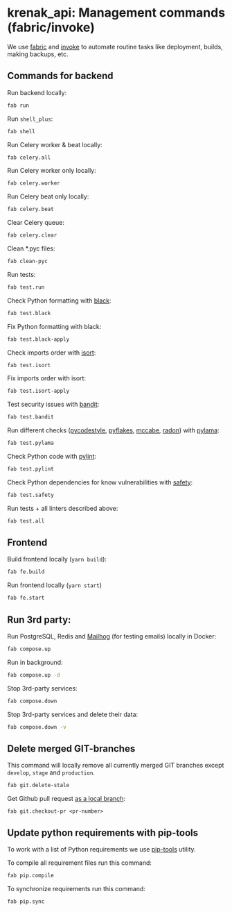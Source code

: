 # krenak_api: Management commands (fabric/invoke) #

We use [fabric](http://docs.fabfile.org/en/latest/) and [invoke](http://www.pyinvoke.org/) to automate routine tasks like deployment, builds, making backups, etc.

## Commands for backend ##

Run backend locally:

```bash
fab run
```

Run `shell_plus`:

```bash
fab shell
```

Run Celery worker & beat locally:

```bash
fab celery.all
```

Run Celery worker only locally:

```bash
fab celery.worker
```

Run Celery beat only locally:

```bash
fab celery.beat
```

Clear Celery queue:

```bash
fab celery.clear
```

Clean *.pyc files:

```bash
fab clean-pyc
```

Run tests:

```bash
fab test.run
```

Check Python formatting with [black](https://black.readthedocs.io/en/stable/):

```bash
fab test.black
```

Fix Python formatting with black:

```bash
fab test.black-apply
```

Check imports order with [isort](https://isort.readthedocs.io/en/latest/):

```bash
fab test.isort
```

Fix imports order with isort:

```bash
fab test.isort-apply
```

Test security issues with [bandit](https://bandit.readthedocs.io/en/latest/):

```bash
fab test.bandit
```

Run different checks ([pycodestyle](https://pypi.org/project/pycodestyle/), [pyflakes](https://pypi.org/project/pyflakes/), [mccabe](https://pypi.org/project/mccabe/), [radon](https://pypi.org/project/radon/)) with [pylama](https://pypi.org/project/pylama/):

```bash
fab test.pylama
```

Check Python code with [pylint](https://www.pylint.org/):

```bash
fab test.pylint
```

Check Python dependencies for know vulnerabilities with [safety](https://pyup.io/safety/):

```bash
fab test.safety
```

Run tests + all linters described above:

```bash
fab test.all
```

## Frontend ##

Build frontend locally (`yarn build`):

```bash
fab fe.build
```

Run frontend locally (`yarn start`)

```bash
fab fe.start
```

## Run 3rd party: ##

Run PostgreSQL, Redis and [Mailhog](https://github.com/mailhog/MailHog) (for testing emails) locally in Docker:

```bash
fab compose.up
```

Run in background:

```bash
fab compose.up -d
```

Stop 3rd-party services:

```bash
fab compose.down
```

Stop 3rd-party services and delete their data:

```bash
fab compose.down -v
```

## Delete merged GIT-branches ##

This command will locally remove all currently merged GIT branches except `develop`, `stage` and `production`.

```bash
fab git.delete-stale
```

Get Github pull request [as a local branch](https://help.github.com/en/articles/checking-out-pull-requests-locally):

```
fab git.checkout-pr <pr-number>
```

## Update python requirements with pip-tools ##

To work with a list of Python requirements we use [pip-tools](https://github.com/jazzband/pip-tools) utility.

To compile all requirement files run this command:

```bash
fab pip.compile
```

To synchronize requirements run this command:

```bash
fab pip.sync
```
